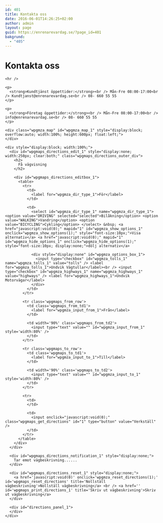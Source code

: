 ```yaml
---
id: 401
title: Kontakta oss
date: 2016-06-01T14:26:25+02:00
author: admin
layout: page
guid: https://enrenarevardag.se/?page_id=401
bakgrund:
  - "405"
---
```

# Kontakta oss

<div class="row">
  <div class="col-sm-6">
    <div role="form" class="wpcf7" id="wpcf7-f411-o14" lang="sv-SE" dir="ltr">
      <div class="screen-reader-response">
      </div>
    </div>
    
    <hr />
    
    <p>
      <strong>Kundtjänst öppettider:</strong><br /> Mån-Fre 08:00-17:00<br /> Kundtjanst@enrenarevardag.se<br /> 08- 660 55 55
    </p>
    
    <p>
      <strong>Företag öppettider:</strong><br /> Mån-Fre 08:00-17:00<br /> info@enrenarevardag.se<br /> 08- 660 55 55
    </p>
  </div>
  
  <div class="col-sm-6">
    <a name='marker2' ></a> 
    
    <div class="wpgmza_map" id="wpgmza_map_1" style="display:block; overflow:auto; width:100%; height:600px; float:left;">
    </div>
    
    <div style="display:block; width:100%;">
      <div id="wpgmaps_directions_edit_1" style="display:none; width:250px; clear:both;" class="wpgmaps_directions_outer_div">
        <h2>
          Få vägvisning
        </h2>
        
        <div id="wpgmaps_directions_editbox_1">
          <table>
            <tr>
              <td>
                <label for="wpgmza_dir_type_1">För</label>
              </td>
              
              <td>
                <select id="wpgmza_dir_type_1" name="wpgmza_dir_type_1"> <option value="DRIVING" selected="selected">Bilåkning</option> <option value="WALKING">Vandring</option> <option value="BICYCLING">Cykling</option> </select> &nbsp; <a href="javascript:void(0);" mapid="1" id="wpgmza_show_options_1" onclick="wpgmza_show_options(1);" style="font-size:10px;">Visa alternativ</a> <a href="javascript:void(0);" mapid="1" id="wpgmza_hide_options_1" onclick="wpgmza_hide_options(1);" style="font-size:10px; display:none;">dölj alternativ</a> 
                
                <div style="display:none" id="wpgmza_options_box_1">
                  <input type="checkbox" id="wpgmza_tolls_1" name="wpgmza_tolls_1" value="tolls" /> <label for="wpgmza_tolls_1">Undvik Vägtullar</label><br /> <input type="checkbox" id="wpgmza_highways_1" name="wpgmza_highways_1" value="highways" /> <label for="wpgmza_highways_1">Undvik Motorvägar</label>
                </div>
              </td>
            </tr>
            
            <tr class='wpgmaps_from_row'>
              <td class='wpgmaps_from_td1'>
                <label for="wpgmza_input_from_1">Från</label>
              </td>
              
              <td width='90%' class='wpgmaps_from_td2'>
                <input type="text" value="" id="wpgmza_input_from_1" style='width:80%' />
              </td>
            </tr>
            
            <tr class='wpgmaps_to_row'>
              <td class='wpgmaps_to_td1'>
                <label for="wpgmza_input_to_1">Till</label>
              </td>
              
              <td width='90%' class='wpgmaps_to_td2'>
                <input type="text" value="" id="wpgmza_input_to_1" style='width:80%' />
              </td>
            </tr>
            
            <tr>
              <td>
              </td>
              
              <td>
                <input onclick="javascript:void(0);" class="wpgmaps_get_directions" id="1" type="button" value="Verkställ" />
              </td>
            </tr>
          </table>
        </div>
      </div>
      
      <div id="wpgmaps_directions_notification_1" style="display:none;">
        Tar emot vägbeskrivning......
      </div>
      
      <div id="wpgmaps_directions_reset_1" style="display:none;">
        <a href='javascript:void(0)' onclick='wpgmza_reset_directions(1);' id='wpgmaps_reset_directions' title='Nollställ vägbeskrivning'>Nollställ vägbeskrivning</a> <br /> <a href='' id='wpgmaps_print_directions_1' title='Skriv ut vägbeskrivning'>Skriv ut vägbeskrivning</a>
      </div>
      
      <div id="directions_panel_1">
      </div>
    </div>
  </div>
</div>